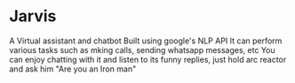 # Jarvis
A Virtual assistant and chatbot
Built using google's NLP API
It can perform various tasks such as mking calls, sending whatsapp messages, etc
You can enjoy chatting with it and listen to its funny replies, just hold arc reactor and ask him "Are you an Iron man"
